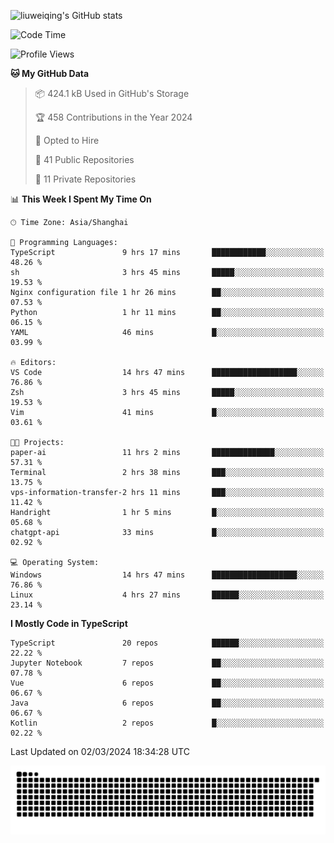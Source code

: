 ![liuweiqing's GitHub stats](https://github-readme-stats.vercel.app/api?username=14790897&show_icons=true&locale=cn&include_all_commits=true&count_private=true)

<!--START_SECTION:waka-->
![Code Time](http://img.shields.io/badge/Code%20Time-817%20hrs%2047%20mins-blue)

![Profile Views](http://img.shields.io/badge/Profile%20Views-1-blue)

**🐱 My GitHub Data** 

> 📦 424.1 kB Used in GitHub's Storage 
 > 
> 🏆 458 Contributions in the Year 2024
 > 
> 💼 Opted to Hire
 > 
> 📜 41 Public Repositories 
 > 
> 🔑 11 Private Repositories 
 > 
📊 **This Week I Spent My Time On** 

```text
🕑︎ Time Zone: Asia/Shanghai

💬 Programming Languages: 
TypeScript               9 hrs 17 mins       ████████████░░░░░░░░░░░░░   48.26 % 
sh                       3 hrs 45 mins       █████░░░░░░░░░░░░░░░░░░░░   19.53 % 
Nginx configuration file 1 hr 26 mins        ██░░░░░░░░░░░░░░░░░░░░░░░   07.53 % 
Python                   1 hr 11 mins        ██░░░░░░░░░░░░░░░░░░░░░░░   06.15 % 
YAML                     46 mins             █░░░░░░░░░░░░░░░░░░░░░░░░   03.99 % 

🔥 Editors: 
VS Code                  14 hrs 47 mins      ███████████████████░░░░░░   76.86 % 
Zsh                      3 hrs 45 mins       █████░░░░░░░░░░░░░░░░░░░░   19.53 % 
Vim                      41 mins             █░░░░░░░░░░░░░░░░░░░░░░░░   03.61 % 

🐱‍💻 Projects: 
paper-ai                 11 hrs 2 mins       ██████████████░░░░░░░░░░░   57.31 % 
Terminal                 2 hrs 38 mins       ███░░░░░░░░░░░░░░░░░░░░░░   13.75 % 
vps-information-transfer-2 hrs 11 mins       ███░░░░░░░░░░░░░░░░░░░░░░   11.42 % 
Handright                1 hr 5 mins         █░░░░░░░░░░░░░░░░░░░░░░░░   05.68 % 
chatgpt-api              33 mins             █░░░░░░░░░░░░░░░░░░░░░░░░   02.92 % 

💻 Operating System: 
Windows                  14 hrs 47 mins      ███████████████████░░░░░░   76.86 % 
Linux                    4 hrs 27 mins       ██████░░░░░░░░░░░░░░░░░░░   23.14 % 
```

**I Mostly Code in TypeScript** 

```text
TypeScript               20 repos            ██████░░░░░░░░░░░░░░░░░░░   22.22 % 
Jupyter Notebook         7 repos             ██░░░░░░░░░░░░░░░░░░░░░░░   07.78 % 
Vue                      6 repos             ██░░░░░░░░░░░░░░░░░░░░░░░   06.67 % 
Java                     6 repos             ██░░░░░░░░░░░░░░░░░░░░░░░   06.67 % 
Kotlin                   2 repos             █░░░░░░░░░░░░░░░░░░░░░░░░   02.22 % 
```




 Last Updated on 02/03/2024 18:34:28 UTC
<!--END_SECTION:waka-->

<picture>
  <source media="(prefers-color-scheme: dark)" srcset="https://raw.githubusercontent.com/14790897/14790897/output/github-contribution-grid-snake-dark.svg" />
  <source media="(prefers-color-scheme: light)" srcset="https://raw.githubusercontent.com/14790897/14790897/output/github-contribution-grid-snake.svg" />
  <img alt="github-snake" src="https://raw.githubusercontent.com/14790897/14790897/output/github-contribution-grid-snake.svg" />
</picture>
